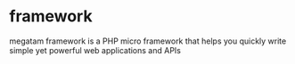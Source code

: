 # framework
megatam framework is a PHP micro framework that helps you quickly write simple yet powerful web applications and APIs
